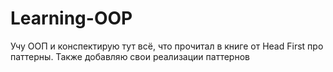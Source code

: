 # Learning-OOP
Учу ООП и конспектирую тут всё, что прочитал в книге от Head First про паттерны. Также добавляю свои реализации паттернов
